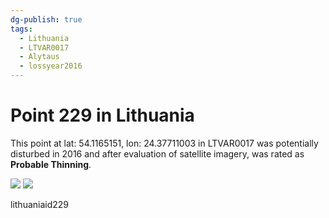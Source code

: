 ```yaml
---
dg-publish: true
tags:
  - Lithuania
  - LTVAR0017
  - Alytaus
  - lossyear2016
---
```


# Point 229 in Lithuania

This point at lat: 54.1165151, lon: 24.37711003 in LTVAR0017 was potentially disturbed in 2016 and after evaluation of satellite imagery, was rated as **Probable Thinning**.

<div class='juxtapose' data-showcredits='false'>
<img src='https://baserow-backend-production20240528124524339000000001.s3.amazonaws.com/user_files/Jr15IgME7ecaBDW0m8tGpmqjvoVhKRHo_6f16832c4e35fb88992987de977d7cfb23e8728490af5b60ecfea53838ccd601.png' data-label='April 2015' />
<img src='https://baserow-backend-production20240528124524339000000001.s3.amazonaws.com/user_files/aqaaW4D9IQucGoijgC0qPb64OhEMlXZk_fffb9db13593ce031653a495749f9e60a86a88d3225e4ebf90e42f2da0d2cf7f.png' data-label='June 2022' />
</div>

lithuaniaid229